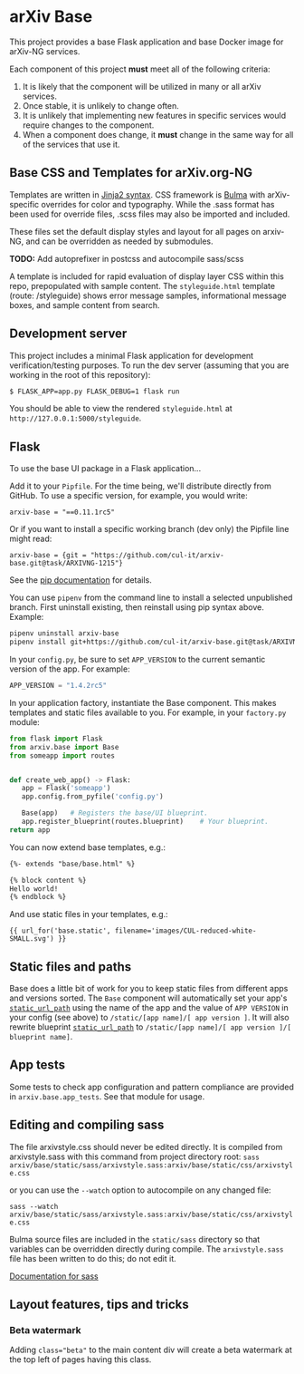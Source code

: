 # arXiv Base

This project provides a base Flask application and base Docker image for
arXiv-NG services.

Each component of this project **must** meet all of the following criteria:

1. It is likely that the component will be utilized in many or all arXiv
   services.
2. Once stable, it is unlikely to change often.
3. It is unlikely that implementing new features in specific services
   would require changes to the component.
4. When a component does change, it **must** change in the same way for all of
   the services that use it.

## Base CSS and Templates for arXiv.org-NG

Templates are written in [Jinja2 syntax](http://jinja.pocoo.org/docs/2.9/). CSS
framework is [Bulma](http://bulma.io) with arXiv-specific overrides for color
and typography. While the .sass format has been used for override files, .scss
files may also be imported and included.

These files set the default display styles and layout for all pages on
arxiv-NG, and can be overridden as needed by submodules.

**TODO:** Add autoprefixer in postcss and autocompile sass/scss

A template is included for rapid evaluation of display layer CSS within this
repo, prepopulated with sample content.
The ``styleguide.html`` template (route: /styleguide) shows error message
samples, informational message boxes, and sample content from search.

## Development server

This project includes a minimal Flask application for development
verification/testing purposes. To run the dev server (assuming that you are
working in the root of this repository):

```bash
$ FLASK_APP=app.py FLASK_DEBUG=1 flask run
```

You should be able to view the rendered ``styleguide.html`` at
``http://127.0.0.1:5000/styleguide``.

## Flask

To use the base UI package in a Flask application...

Add it to your ``Pipfile``. For the time being, we'll
distribute directly from GitHub. To use a specific version, for example, you
would write:

``arxiv-base = "==0.11.1rc5"``


Or if you want to install a specific working branch (dev only) the Pipfile line
might read:

``arxiv-base = {git = "https://github.com/cul-it/arxiv-base.git@task/ARXIVNG-1215"}``


See the [pip documentation](https://pip.pypa.io/en/latest/reference/pip_install/#git)
for details.

You can use ``pipenv`` from the command line to install a selected unpublished
branch. First uninstall existing, then reinstall using pip syntax above.
Example:

```bash
pipenv uninstall arxiv-base
pipenv install git+https://github.com/cul-it/arxiv-base.git@task/ARXIVNG-1010#egg=arxiv-base
```

In your ``config.py``, be sure to set ``APP_VERSION`` to the current semantic
version of the app. For example:

```python
APP_VERSION = "1.4.2rc5"
```

In your application factory, instantiate the Base component. This makes
templates and static files available to you. For example, in your
``factory.py`` module:

```python
from flask import Flask
from arxiv.base import Base
from someapp import routes


def create_web_app() -> Flask:
   app = Flask('someapp')
   app.config.from_pyfile('config.py')

   Base(app)   # Registers the base/UI blueprint.
   app.register_blueprint(routes.blueprint)    # Your blueprint.
return app
```

You can now extend base templates, e.g.:

```html
{%- extends "base/base.html" %}

{% block content %}
Hello world!
{% endblock %}
```

And use static files in your templates, e.g.:

```
{{ url_for('base.static', filename='images/CUL-reduced-white-SMALL.svg') }}
```

## Static files and paths

Base does a little bit of work for you to keep static files from different
apps and versions sorted. The ``Base`` component will automatically set  your
app's
[``static_url_path``](http://flask.pocoo.org/docs/1.0/api/#flask.Flask.static_url_path)
using the name of the app and the value of  ``APP VERSION`` in your config (see
above) to ``/static/[app name]/[ app version ]``. It will also rewrite blueprint
[``static_url_path``](http://flask.pocoo.org/docs/1.0/api/#flask.Blueprint.static_url_path)
to ``/static/[app name]/[ app version ]/[ blueprint name]``.

## App tests

Some tests to check app configuration and pattern compliance are provided in
``arxiv.base.app_tests``. See that module for usage.

## Editing and compiling sass

The file arxivstyle.css should never be edited directly. It is compiled from
arxivstyle.sass with this command from project directory root:
``sass arxiv/base/static/sass/arxivstyle.sass:arxiv/base/static/css/arxivstyle.css``

or you can use the ``--watch`` option to autocompile on any changed file:

``sass --watch arxiv/base/static/sass/arxivstyle.sass:arxiv/base/static/css/arxivstyle.css``

Bulma source files are included in the ``static/sass`` directory so that
variables can be overridden directly during compile. The ``arxivstyle.sass``
file has been written to do this; do not edit it.

[Documentation for sass](http://sass-lang.com/documentation/file.SASS_REFERENCE.html)

## Layout features, tips and tricks

### Beta watermark

Adding ``class="beta"`` to the main content div will create a beta watermark at
 the top left of pages having this class.

